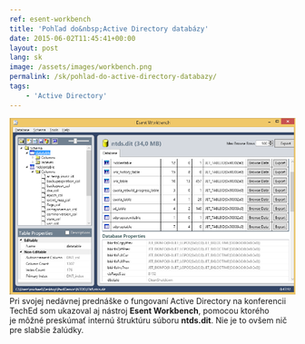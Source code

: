 ```yaml
---
ref: esent-workbench
title: 'Pohľad do&nbsp;Active Directory databázy'
date: 2015-06-02T11:45:41+00:00
layout: post
lang: sk
image: /assets/images/workbench.png
permalink: /sk/pohlad-do-active-directory-databazy/
tags:
    - 'Active Directory'
---
```


![Esent Workbench](../../assets/images/workbench.png) Pri svojej nedávnej&nbsp;prednáške o&nbsp;fungovaní Active Directory na&nbsp;konferencii TechEd som ukazoval aj&nbsp;nástroj **Esent Workbench**, pomocou ktorého je&nbsp;môžné preskúmať internú štruktúru súboru **ntds.dit**. Nie je&nbsp;to&nbsp;ovšem nič pre&nbsp;slabšie žalúdky.
